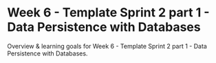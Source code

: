 # Week 6 - Template Sprint 2 part 1 - Data Persistence with Databases

Overview & learning goals for Week 6 - Template Sprint 2 part 1 - Data Persistence with Databases.